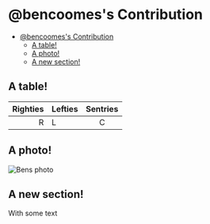 # @bencoomes's Contribution

- [@bencoomes's Contribution](#bencoomess-contribution)
  - [A table!](#a-table)
  - [A photo!](#a-photo)
  - [A new section!](#a-new-section)

## A table!
| Righties | Lefties | Sentries | 
| ---: | :--- | :---: |
| R | L | C

## A photo!
![Bens photo](https://avatars.githubusercontent.com/u/14079296?s=400&u=81f3b847e2c7d226a502ac33267a8e58825d6228&v=4)

## A new section!
With some text